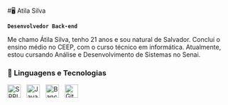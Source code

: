 #🖥️ Atila Silva

**`Desenvolvedor Back-end`**

Me chamo Átila Silva, tenho 21 anos e sou natural de Salvador. Concluí o ensino médio no CEEP, com o curso técnico em informática. Atualmente, estou cursando Análise e Desenvolvimento de Sistemas no Senai.




### 🤖 Linguagens e Tecnologias

<img 
    align="left" 
    alt="SPRING"
    title="SPRING" 
    width="30px" 
    style="padding-right: 10px;" 
src="https://cdn.jsdelivr.net/gh/devicons/devicon@latest/icons/spring/spring-original.svg"/>
          
<img 
    align="left" 
    alt="Java" 
    title="Java"
    width="30px" 
    style="padding-right: 10px;" 
    src="https://cdn.jsdelivr.net/gh/devicons/devicon@latest/icons/java/java-original.svg" 
          />
<img 
    align="left" 
    alt="Banco de Dados" 
    title="Banco de Dados"
    width="30px" 
    style="padding-right: 10px;" 
    src="https://cdn.jsdelivr.net/gh/devicons/devicon@latest/icons/azuresqldatabase/azuresqldatabase-original.svg" />
          


<img 
    align="left" 
    alt="Git" 
    title="Git"
    width="30px" 
    style="padding-right: 10px;" 
    src="https://cdn.jsdelivr.net/gh/devicons/devicon@latest/icons/git/git-original.svg" 
/>


<br/>
<br/>



</p>
